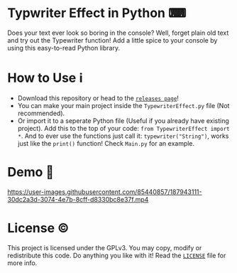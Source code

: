 # Typwriter Effect in Python ⌨
Does your text ever look so boring in the console? Well, forget plain old text and try out the Typewriter function! Add a little spice to your console by using this easy-to-read Python library.

# How to Use ℹ
- Download this repository or head to the [`releases page`](https://github.com/SpyderGamer/Typewriter-Effect-in-Python/releases)!
- You can make your main project inside the `TypewriterEffect.py` file (Not recommended).
- Or import it to a seperate Python file (Useful if you already have existing project). Add this to the top of your code: `from TypewriterEffect import *`. And to ever use the functions just call it:  `typewriter("String")`, works just like the `print()` function! Check `Main.py` for an example.

# Demo 🎁
https://user-images.githubusercontent.com/85440857/187943111-30dc2a3d-3074-4e7b-8cff-d8330bc8e37f.mp4

# License ©
This project is licensed under the GPLv3. You may copy, modify or redistribute this code. Do anything you like with it! Read the [`LICENSE`](https://github.com/SpyderGamer/Typewriter-Effect-in-Python/blob/main/LICENSE) file for more info.
